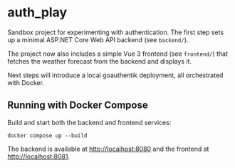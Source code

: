 # auth_play

Sandbox project for experimenting with authentication. The first step sets up a
minimal ASP.NET Core Web API backend (see `backend/`).

The project now also includes a simple Vue 3 frontend (see `frontend/`) that
fetches the weather forecast from the backend and displays it.

Next steps will introduce a local goauthentik deployment, all orchestrated with
Docker.

## Running with Docker Compose

Build and start both the backend and frontend services:

```
docker compose up --build
```

The backend is available at <http://localhost:8080> and the frontend at
<http://localhost:8081>.
